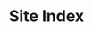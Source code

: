 ---
title: Site Index
layout: collection
permalink: /siteindex/ # Directory is created in _sites because it's specified here
# layout: collection-siteindex
# collection: siteindex
# entries_layout: grid
# classes: wide
---